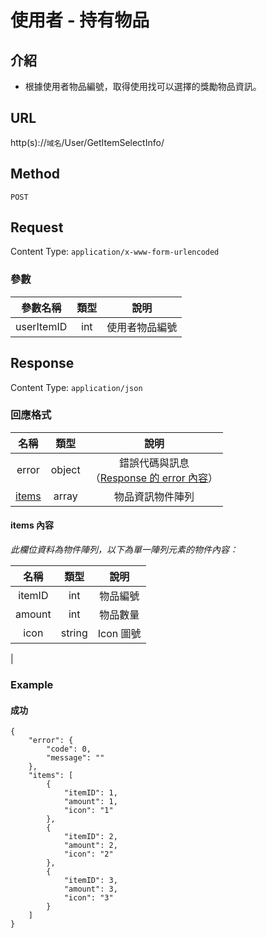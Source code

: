 # 使用者 - 持有物品

## 介紹

- 根據使用者物品編號，取得使用找可以選擇的獎勵物品資訊。

## URL

http(s)://`域名`/User/GetItemSelectInfo/

## Method

`POST`

## Request

Content Type: `application/x-www-form-urlencoded`

### 參數


| 參數名稱 | 類型 | 說明 |
|:-:|:-:|:-:|
| userItemID | int | 使用者物品編號 |

## Response

Content Type: `application/json`

### 回應格式

| 名稱 | 類型 | 說明 |
|:-:|:-:|:-:|
| error | object | 錯誤代碼與訊息<br>（[Response 的 error 內容](../response.md#error)） |
| [items](#items) | array | 物品資訊物件陣列 |

#### <span id="items">items 內容</span>

_此欄位資料為物件陣列，以下為單一陣列元素的物件內容：_

| 名稱 | 類型 | 說明 |
|:-:|:-:|:-:|
| itemID | int | 物品編號 |
| amount | int | 物品數量 |
| icon | string | Icon 圖號 |
|


### Example

#### 成功
	{
		"error": {
			"code": 0,
			"message": ""
		},
		"items": [
			{
				"itemID": 1,
				"amount": 1,
				"icon": "1"
			},
			{
				"itemID": 2,
				"amount": 2,
				"icon": "2"
			},
			{
				"itemID": 3,
				"amount": 3,
				"icon": "3"
			}
		]
	}